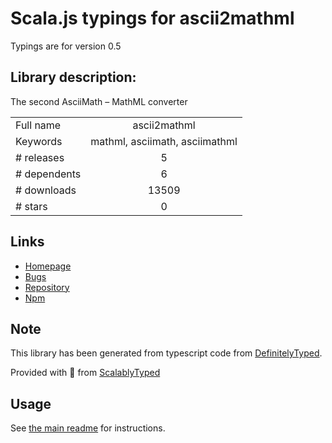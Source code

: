 
# Scala.js typings for ascii2mathml

Typings are for version 0.5

## Library description:
The second AsciiMath – MathML converter

|                    |                 |
| ------------------ | :-------------: |
| Full name          | ascii2mathml |
| Keywords           | mathml, asciimath, asciimathml |
| # releases         | 5 |
| # dependents       | 6 |
| # downloads        | 13509 |
| # stars            | 0 |

## Links
- [Homepage](https://github.com/runarberg/ascii2mathml#readme)
- [Bugs](https://github.com/runarberg/ascii2mathml/issues)
- [Repository](https://github.com/runarberg/ascii2mathml)
- [Npm](https://www.npmjs.com/package/ascii2mathml)
    


## Note
This library has been generated from typescript code from [DefinitelyTyped](https://definitelytyped.org).

Provided with :purple_heart: from [ScalablyTyped](https://github.com/oyvindberg/ScalablyTyped)

## Usage
See [the main readme](../../readme.md) for instructions.


